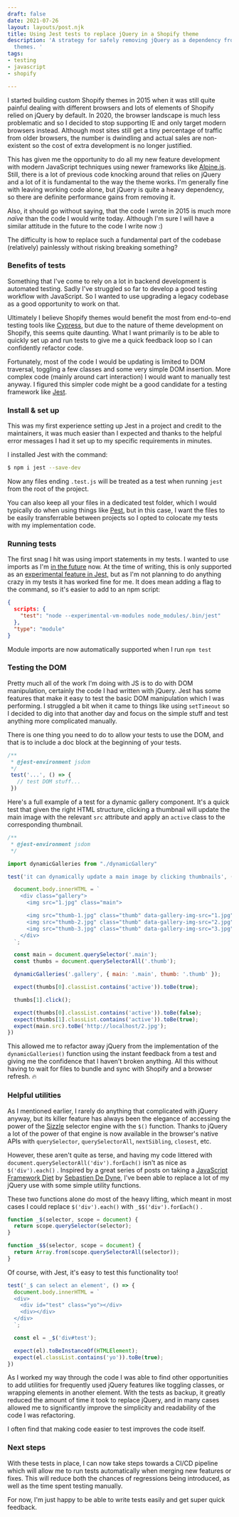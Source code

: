 ```yaml
---
draft: false
date: 2021-07-26
layout: layouts/post.njk
title: Using Jest tests to replace jQuery in a Shopify theme
description: 'A strategy for safely removing jQuery as a dependency from custom Shopify
  themes. '
tags:
- testing
- javascript
- shopify

---
```

I started building custom Shopify themes in 2015 when it was still quite painful dealing with different browsers and lots of elements of Shopify relied on jQuery by default. In 2020, the browser landscape is much less problematic and so I decided to stop supporting IE and only target modern browsers instead. Although most sites still get a tiny percentage of traffic from older browsers, the number is dwindling and actual sales are non-existent so the cost of extra development is no longer justified.

This has given me the opportunity to do all my new feature development with modern JavaScript techniques using newer frameworks like [Alpine.js](https://alpinejs.dev/). Still, there is a lot of previous code knocking around that relies on jQuery and a lot of it is fundamental to the way the theme works. I'm generally fine with leaving working code alone, but jQuery is quite a heavy dependency, so there are definite performance gains from removing it.

Also, it should go without saying, that the code I wrote in 2015 is much more _naïve_ than the code I would write today. Although I'm sure I will have a similar attitude in the future to the code I write now :)

The difficulty is how to replace such a fundamental part of the codebase (relatively) painlessly without risking breaking something?

### Benefits of tests

Something that I've come to rely on a lot in backend development is automated testing. Sadly I've struggled so far to develop a good testing workflow with JavaScript. So I wanted to use upgrading a legacy codebase as a good opportunity to work on that.

Ultimately I believe Shopify themes would benefit the most from end-to-end testing tools like [Cypress](https://www.cypress.io/), but due to the nature of theme development on Shopify, this seems quite daunting. What I want primarily is to be able to quickly set up and run tests to give me a quick feedback loop so I can confidently refactor code.

Fortunately, most of the code I would be updating is limited to DOM traversal, toggling a few classes and some very simple DOM insertion. More complex code (mainly around cart interaction) I would want to manually test anyway. I figured this simpler code might be a good candidate for a testing framework like [Jest](https://jestjs.io/).

### Install & set up

This was my first experience setting up Jest in a project and credit to the maintainers, it was much easier than I expected and thanks to the helpful error messages I had it set up to my specific requirements in minutes.

I installed Jest with the command:

```bash
$ npm i jest --save-dev
```

Now any files ending `.test.js` will be treated as a test when running `jest` from the root of the project.

You can also keep all your files in a dedicated test folder, which I would typically do when using things like [Pest](https://pestphp.com/), but in this case, I want the files to be easily transferrable between projects so I opted to colocate my tests with my implementation code.

### Running tests

The first snag I hit was using import statements in my tests. I wanted to use imports as I'm [in the future](/posts/shopify-theme-development-with-esbuild/) now. At the time of writing, this is only supported as an [experimental feature in Jest,](https://jestjs.io/docs/ecmascript-modules) but as I'm not planning to do anything crazy in my tests it has worked fine for me. It does mean adding a flag to the command, so it's easier to add to an npm script:

```json
{
  scripts: {
    "test": "node --experimental-vm-modules node_modules/.bin/jest"
  },
  "type": "module"
}
```

Module imports are now automatically supported when I run `npm test`

### Testing the DOM

Pretty much all of the work I'm doing with JS is to do with DOM manipulation, certainly the code I had written with jQuery. Jest has some features that make it easy to test the basic DOM manipulation which I was performing. I struggled a bit when it came to things like using `setTimeout` so I decided to dig into that another day and focus on the simple stuff and test anything more complicated manually.

There is one thing you need to do to allow your tests to use the DOM, and that is to include a doc block at the beginning of your tests.

```js
/**
 * @jest-environment jsdom
 */
 test('...', () => {
   // test DOM stuff...
 })
```

Here's a full example of a test for a dynamic gallery component. It's a quick test that given the right HTML structure, clicking a thumbnail will update the main image with the relevant `src` attribute and apply an `active` class to the corresponding thumbnail.

```js
/**
 * @jest-environment jsdom
 */

import dynamicGalleries from "./dynamicGallery"

test('it can dynamically update a main image by clicking thumbnails', () => {

  document.body.innerHTML = `
    <div class="gallery">
      <img src="1.jpg" class="main">

      <img src="thumb-1.jpg" class="thumb" data-gallery-img-src="1.jpg">
      <img src="thumb-2.jpg" class="thumb" data-gallery-img-src="2.jpg">
      <img src="thumb-3.jpg" class="thumb" data-gallery-img-src="3.jpg">
    </div>
  `;

  const main = document.querySelector('.main');
  const thumbs = document.querySelectorAll('.thumb');

  dynamicGalleries('.gallery', { main: '.main', thumb: '.thumb' });

  expect(thumbs[0].classList.contains('active')).toBe(true);

  thumbs[1].click();

  expect(thumbs[0].classList.contains('active')).toBe(false);
  expect(thumbs[1].classList.contains('active')).toBe(true);
  expect(main.src).toBe('http://localhost/2.jpg');
})
```

This allowed me to refactor away jQuery from the implementation of the `dynamicGalleries()` function using the instant feedback from a test and giving me the confidence that I haven't broken anything. All this without having to wait for files to bundle and sync with Shopify and a browser refresh. 🔥

### Helpful utilities

As I mentioned earlier, I rarely do anything that complicated with jQuery anyway, but its killer feature has always been the elegance of accessing the power of the [Sizzle](https://github.com/jquery/sizzle) selector engine with the `$()` function. Thanks to jQuery a lot of the power of that engine is now available in the browser's native APIs with `querySelector`, `querySelectorAll`, `nextSibling`, `closest`, etc.

However, these aren't quite as terse, and having my code littered with `document.querySelectorAll('div').forEach()` isn't as nice as `$('div').each()` . Inspired by a great series of posts on taking a [JavaScript Framework Diet](https://sebastiandedeyne.com/javascript-framework-diet/) by [Sebastien De Dyne](https://sebastiandedeyne.com/), I've been able to replace a lot of my jQuery use with some simple utility functions.

These two functions alone do most of the heavy lifting, which meant in most cases I could replace `$('div').each()`  with `_$$('div').forEach()` .

```js
function _$(selector, scope = document) {
  return scope.querySelector(selector);
}

function _$$(selector, scope = document) {
  return Array.from(scope.querySelectorAll(selector));
}
```

Of course, with Jest, it's easy to test this functionality too!

```js
test('_$ can select an element', () => {
  document.body.innerHTML = `
  <div>
    <div id="test" class="yo"></div>
    <div></div>
  </div>
  `;

  const el = _$('div#test');

  expect(el).toBeInstanceOf(HTMLElement);
  expect(el.classList.contains('yo')).toBe(true);
})
```

As I worked my way through the code I was able to find other opportunities to add utilities for frequently used jQuery features like toggling classes, or wrapping elements in another element. With the tests as backup, it greatly reduced the amount of time it took to replace jQuery, and in many cases allowed me to significantly improve the simplicity and readability of the code I was refactoring.

I often find that making code easier to test improves the code itself.

### Next steps

With these tests in place, I can now take steps towards a CI/CD pipeline which will allow me to run tests automatically when merging new features or fixes. This will reduce both the chances of regressions being introduced, as well as the time spent testing manually.

For now, I'm just happy to be able to write tests easily and get super quick feedback.
